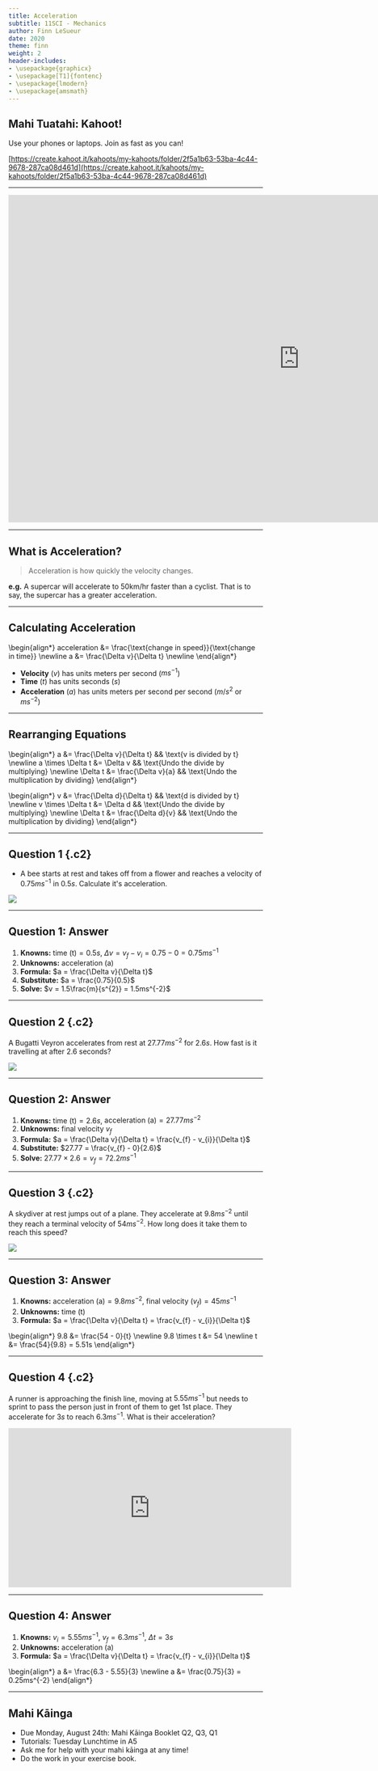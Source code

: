 ```yaml
---
title: Acceleration
subtitle: 11SCI - Mechanics
author: Finn LeSueur
date: 2020
theme: finn
weight: 2
header-includes:
- \usepackage{graphicx}
- \usepackage[T1]{fontenc}
- \usepackage{lmodern}
- \usepackage{amsmath}
---
```


## Mahi Tuatahi: Kahoot!

Use your phones or laptops. Join as fast as you can!

[https://create.kahoot.it/kahoots/my-kahoots/folder/2f5a1b63-53ba-4c44-9678-287ca08d461d](https://create.kahoot.it/kahoots/my-kahoots/folder/2f5a1b63-53ba-4c44-9678-287ca08d461d)

---

<iframe width="1152" height="648" src="https://www.youtube.com/embed/ROOeGPrC1Do" frameborder="0" allow="accelerometer; autoplay; encrypted-media; gyroscope; picture-in-picture" allowfullscreen></iframe>

---

## What is Acceleration?

> Acceleration is how quickly the velocity changes.

__e.g.__ A supercar will accelerate to 50km/hr faster than a cyclist. That is to say, the supercar has a greater acceleration.

---

## Calculating Acceleration

\begin{align*}
    acceleration &= \frac{\text{change in speed}}{\text{change in time}} \newline
    a &= \frac{\Delta v}{\Delta t} \newline
\end{align*}

- __Velocity__ ($v$) has units meters per second ($ms^{-1}$)
- __Time__ ($t$) has units seconds ($s$)
- __Acceleration__ ($a$) has units meters per second per second ($m/s^{2}$ or $ms^{-2}$)

---

## Rearranging Equations

\begin{align*}
    a &= \frac{\Delta v}{\Delta t} && \text{v is divided by t} \newline
    a \times \Delta t &= \Delta v && \text{Undo the divide by multiplying} \newline
    \Delta t &= \frac{\Delta v}{a} && \text{Undo the multiplication by dividing}
\end{align*}


\begin{align*}
    v &= \frac{\Delta d}{\Delta t} && \text{d is divided by t} \newline
    v \times \Delta t &= \Delta d && \text{Undo the divide by multiplying} \newline
    \Delta t &= \frac{\Delta d}{v} && \text{Undo the multiplication by dividing}
\end{align*}

---

## Question 1 {.c2}

- A bee starts at rest and takes off from a flower and reaches a velocity of $0.75ms^{-1}$ in $0.5s$. Calculate it's acceleration.

![](https://earthsky.org/upl/2020/05/bumblebee-face-e1590428185921.jpg)

---

## Question 1: Answer

1. __Knowns:__ $\text{time (t)} = 0.5s$, $\Delta v = v_{f} - v_{i} = 0.75 - 0 = 0.75ms^{-1}$
2. __Unknowns:__ $\text{acceleration (a)}$
3. __Formula:__ $a = \frac{\Delta v}{\Delta t}$
4. __Substitute:__ $a = \frac{0.75}{0.5}$
5. __Solve:__ $v = 1.5\frac{m}{s^{2}} = 1.5ms^{-2}$

---

## Question 2 {.c2}

A Bugatti Veyron accelerates from rest at $27.77ms^{-2}$ for $2.6s$. How fast is it travelling at after 2.6 seconds?

![](https://upload.wikimedia.org/wikipedia/commons/e/e5/Red_Bugatti_Veyron_on_the_road_%287559997596%29.jpg)

---

## Question 2: Answer

1. __Knowns:__ $\text{time (t)} = 2.6s$, $\text{acceleration (a)} = 27.77ms^{-2}$
2. __Unknowns:__ $\text{final velocity } v_{f}$
3. __Formula:__ $a = \frac{\Delta v}{\Delta t} = \frac{v_{f} - v_{i}}{\Delta t}$
4. __Substitute:__ $27.77 = \frac{v_{f} - 0}{2.6}$
5. __Solve:__ $27.77 \times 2.6 = v_{f} = 72.2ms^{-1}$

---

## Question 3 {.c2}

A skydiver at rest jumps out of a plane. They accelerate at $9.8ms^{-2}$ until they reach a terminal velocity of $54ms^{-2}$. How long does it take them to reach this speed?

![](https://cdn.photofunia.com/effects/skydiver/examples/tga0n8_o.jpg)

---

## Question 3: Answer

1. __Knowns:__ $\text{acceleration (a)} = 9.8ms^{-2}$, $\text{final velocity } (v_{f}) = 45ms^{-1}$
2. __Unknowns:__ $\text{time (t)}$
3. __Formula:__ $a = \frac{\Delta v}{\Delta t} = \frac{v_{f} - v_{i}}{\Delta t}$

\begin{align*}
    9.8 &= \frac{54 - 0}{t} \newline
    9.8 \times t &=  54 \newline
    t &= \frac{54}{9.8} = 5.51s
\end{align*}

---

## Question 4 {.c2}

A runner is approaching the finish line, moving at $5.55ms^{-1}$ but needs to sprint to pass the person just in front of them to get 1st place. They accelerate for $3s$ to reach $6.3ms^{-1}$. What is their acceleration?

<iframe width="560" height="315" src="https://www.youtube.com/embed/1pfrYC0vagk" frameborder="0" allow="accelerometer; autoplay; encrypted-media; gyroscope; picture-in-picture" allowfullscreen></iframe>

---

## Question 4: Answer

1. __Knowns:__ $v_{i} = 5.55ms^{-1}$, $v_{f} = 6.3ms^{-1}$, $\Delta t = 3s$
2. __Unknowns:__ $\text{acceleration (a)}$
3. __Formula:__ $a = \frac{\Delta v}{\Delta t} = \frac{v_{f} - v_{i}}{\Delta t}$

\begin{align*}
    a &= \frac{6.3 - 5.55}{3} \newline
    a &= \frac{0.75}{3} =  0.25ms^{-2}
\end{align*}

---

## Mahi Kāinga

- Due Monday, August 24th: Mahi Kāinga Booklet Q2, Q3, Q1
- Tutorials: Tuesday Lunchtime in A5
- Ask me for help with your mahi kāinga at any time!
- Do the work in your exercise book.
